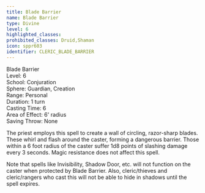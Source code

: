 ```yaml
---
title: Blade Barrier
name: Blade Barrier
type: Divine
level: 6
highlighted_classes: 
prohibited_classes: Druid,Shaman
icon: sppr603
identifier: CLERIC_BLADE_BARRIER
---
```

Blade Barrier  
Level: 6  
School: Conjuration  
Sphere: Guardian, Creation  
Range: Personal  
Duration: 1 turn  
Casting Time: 6  
Area of Effect: 6' radius  
Saving Throw: None  
  
The priest employs this spell to create a wall of circling, razor-sharp blades. These whirl and flash around the caster, forming a dangerous barrier. Those within a 6 foot radius of the caster suffer 1d8 points of slashing damage every 3 seconds. Magic resistance does not affect this spell.  
  
Note that spells like Invisibility, Shadow Door, etc. will not function on the caster when protected by Blade Barrier. Also, cleric/thieves and cleric/rangers who cast this will not be able to hide in shadows until the spell expires.  
